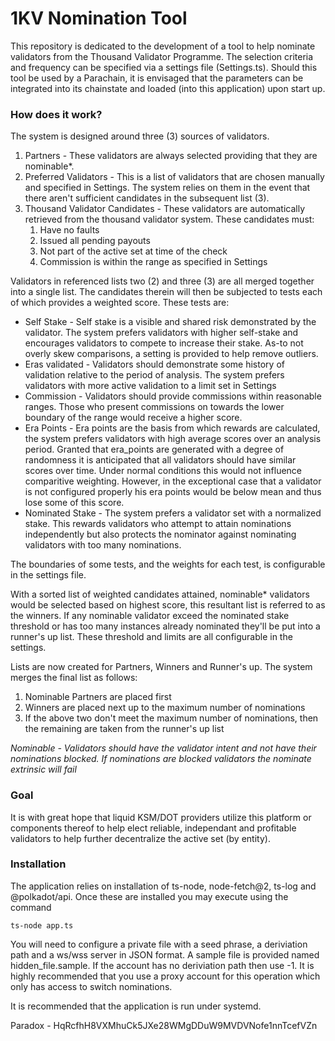 # 1KV Nomination Tool
<p>
This repository is dedicated to the development of a tool to help nominate validators from the Thousand Validator Programme.  The selection criteria and frequency can be specified via a settings file (Settings.ts).  Should this tool be used by a Parachain, it is envisaged that the parameters can be integrated into its chainstate and loaded (into this application) upon start up.
</p>
<h3>
How does it work?
</h3>
<p>
The system is designed around three (3) sources of validators.
  <ol>
    <li> Partners - These validators are always selected providing that they are nominable*.</li>
    <li> Preferred Validators - This is a list of validators that are chosen manually and specified in Settings.  The system relies on them in the event that there aren't sufficient candidates in the subsequent list (3).</li>
    <li> Thousand Validator Candidates - These validators are automatically retrieved from the thousand validator system.  
      These candidates must:
      <ol>
        <li>Have no faults</li>
        <li>Issued all pending payouts</li>
        <li>Not part of the active set at time of the check</li>
        <li>Commission is within the range as specified in Settings</li>
      </ol>
    </li>
    </oL>

  Validators in referenced lists two (2) and three (3) are all merged together into a single list.  The candidates therein will then be subjected to tests each of which provides a weighted score.  These tests are:
  
  <ul>
  <li>Self Stake - Self stake is a visible and shared risk demonstrated by the validator.  The system prefers validators with higher self-stake and encourages validators to compete to increase their stake. As-to not overly skew comparisons, a setting is provided to help remove outliers.</li>
  <li>Eras validated - Validators should demonstrate some history of validation relative to the period of analysis.  The system prefers validators with more active validation to a limit set in Settings</li>
  <li>
    Commission - Validators should provide commissions within reasonable ranges.  Those who present commissions on towards the lower boundary of the range would receive a higher score.
  </li>
  <li>
    Era Points - Era points are the basis from which rewards are calculated, the system prefers validators with high average scores over an analysis period.  Granted that era_points are generated with a degree of randomness it is anticipated that all validators should have similar scores over time.  Under normal conditions this would not influence comparitive weighting.  However, in the exceptional case that a validator is not configured properly his era points would be below mean and thus lose some of this score.
    </li>
  <li>
    Nominated Stake - The system prefers a validator set with a normalized stake.  This rewards validators who attempt to attain nominations independently but also protects the nominator against nominating validators with too many nominations. 
  </li>
  </ul>
  The boundaries of some tests, and the weights for each test, is configurable in the settings file.
</p>
<p>
With a sorted list of weighted candidates attained, nominable* validators would be selected based on highest score, this resultant list is referred to as the winners.  If any nominable validator exceed the nominated stake threshold or has too many instances already nominated they'll be put into a runner's up list.  These threshold and limits are all configurable in the settings.
</p>
<p>
Lists are now created for Partners, Winners and Runner's up.  The system merges the final list as follows:
  <ol>
    <li> Nominable Partners are placed first</li>
    <li> Winners are placed next up to the maximum number of nominations</li>
    <li> If the above two don't meet the maximum number of nominations, then the remaining are taken from the runner's up list</li>
    </ol>
</p>
<p>
  <i>Nominable - Validators should have the validator intent and not have their nominations blocked.  If nominations are blocked validators the nominate extrinsic will fail</i>
  </p>
  
<h3>Goal</h3>
<p>It is with great hope that liquid KSM/DOT providers utilize this platform or components thereof to help elect reliable, independant and profitable validators to help further decentralize the active set (by entity).  
</p>

<h3>Installation</h3>
<p>The application relies on installation of ts-node, node-fetch@2, ts-log and @polkadot/api.  Once these are installed you may execute using the command

<code>ts-node app.ts</code>

<p>You will need to configure a private file with a seed phrase, a deriviation path and a ws/wss server in JSON format.  A sample file is provided named hidden_file.sample.  If the account has no deriviation path then use -1.  It is highly recommended that you use a
proxy account for this operation which only has access to switch nominations.
</p>

It is recommended that the application is run under systemd.
 </p>
  <p>Paradox - HqRcfhH8VXMhuCk5JXe28WMgDDuW9MVDVNofe1nnTcefVZn</p>
